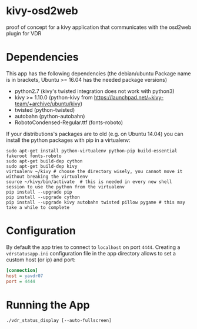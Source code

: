 # kivy-osd2web
proof of concept for a kivy application that communicates with the osd2web plugin for VDR

# Dependencies
This app has the following dependencies (the debian/ubuntu Package name is in brackets, Ubuntu >= 16.04 has the needed package versions)
 - python2.7 (kivy's twisted integration does not work with python3)
 - kivy >= 1.10.0 (python-kivy from https://launchpad.net/~kivy-team/+archive/ubuntu/kivy)
 - twisted (python-twisted)
 - autobahn (python-autobahn)
 - RobotoCondensed-Regular.ttf (fonts-roboto)
 
 If your distributions's packages are to old (e.g. on Ubuntu 14.04) you can install the python packages with pip in a virtualenv:
 
 ```
sudo apt-get install python-virtualenv python-pip build-essential fakeroot fonts-roboto
sudo apt-get build-dep cython
sudo apt-get build-dep kivy
virtualenv ~/kivy # choose the directory wisely, you cannot move it without breaking the virtualenv
source ~/kivy/bin/activate  # this is needed in every new shell session to use the python from the virtualenv
pip install --upgrade pip
pip install --upgrade cython
pip install --upgrade kivy autobahn twisted pillow pygame # this may take a while to complete
 ```

# Configuration
By default the app tries to connect to `localhost` on port `4444`.
Creating a `vdrstatusapp.ini` configuration file in the app directory allows to set a custom host (or ip) and port:

```ini
[connection]
host = yavdr07
port = 4444
```
# Running the App

```
./vdr_status_display [--auto-fullscreen]
```

